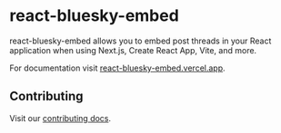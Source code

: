 # react-bluesky-embed

react-bluesky-embed allows you to embed post threads in your React application when using Next.js, Create React App, Vite, and more.

For documentation visit [react-bluesky-embed.vercel.app](https://react-bluesky-embed.vercel.app).

## Contributing

Visit our [contributing docs](https://react-bluesky-embed.vercel.app/contributing).
